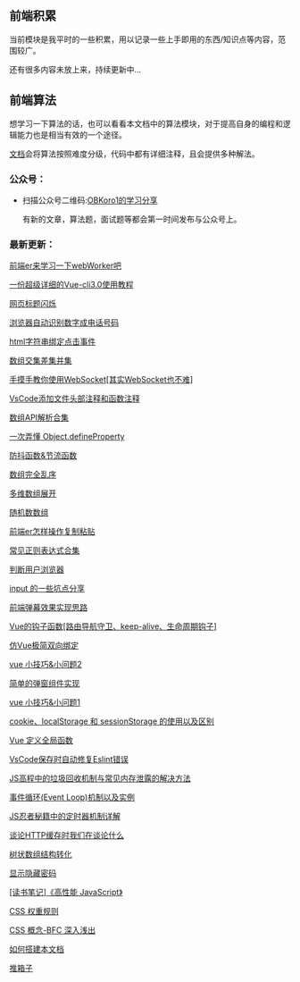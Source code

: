 
## 前端积累

当前模块是我平时的一些积累，用以记录一些上手即用的东西/知识点等内容，范围较广。

还有很多内容未放上来，持续更新中...

## 前端算法

想学习一下算法的话，也可以看看本文档中的算法模块，对于提高自身的编程和逻辑能力也是相当有效的一个途径。

[文档](/algorithm/)会将算法按照难度分级，代码中都有详细注释，且会提供多种解法。

### 公众号：

* 扫描公众号二维码:[OBKoro1的学习分享](https://user-gold-cdn.xitu.io/2018/5/1/1631b6f52f7e7015?w=344&h=344&f=jpeg&s=8317)

    有新的文章，算法题，面试题等都会第一时间发布与公众号上。

### 最新更新：

[前端er来学习一下webWorker吧](http://obkoro1.com/web_accumulate/accumulate/JS/webWorker%E4%B8%8A%E6%89%8B.html)

[一份超级详细的Vue-cli3.0使用教程](http://obkoro1.com/web_accumulate/accumulate/tool/%E4%B8%80%E4%BB%BD%E8%B6%85%E7%BA%A7%E8%AF%A6%E7%BB%86%E7%9A%84Vue-cli3.0%E4%BD%BF%E7%94%A8%E6%95%99%E7%A8%8B.html)

[网页标题闪烁](http://obkoro1.com/web_accumulate/accumulate/effect/%E7%BD%91%E9%A1%B5%E6%A0%87%E9%A2%98%E9%97%AA%E7%83%81.html)

[浏览器自动识别数字成电话号码](http://obkoro1.com/web_accumulate/accumulate/tool/%E6%B5%8F%E8%A7%88%E5%99%A8%E8%87%AA%E5%8A%A8%E8%AF%86%E5%88%AB%E6%95%B0%E5%AD%97%E6%88%90%E7%94%B5%E8%AF%9D%E5%8F%B7%E7%A0%81.html)

[html字符串绑定点击事件](http://obkoro1.com/web_accumulate/accumulate/JS/%E5%AD%97%E7%AC%A6%E4%B8%B2%E7%BB%91%E5%AE%9A%E7%82%B9%E5%87%BB%E4%BA%8B%E4%BB%B6.html)

[数组交集差集并集](http://obkoro1.com/web_accumulate/accumulate/JS/%E6%95%B0%E7%BB%84%E4%BA%A4%E9%9B%86%E5%B7%AE%E9%9B%86.html)

[手摸手教你使用WebSocket[其实WebSocket也不难]](http://obkoro1.com/web_accumulate/accumulate/JS/%E6%89%8B%E6%91%B8%E6%89%8B%E6%95%99%E4%BD%A0%E4%BD%BF%E7%94%A8WebSocket.html#%E6%89%8B%E6%91%B8%E6%89%8B%E6%95%99%E4%BD%A0%E4%BD%BF%E7%94%A8websocket-%E5%85%B6%E5%AE%9Ewebsocket%E4%B9%9F%E4%B8%8D%E9%9A%BE)

[VsCode添加文件头部注释和函数注释](http://obkoro1.com/web_accumulate/accumulate/tool/koroFileHeader.html)

[数组API解析合集](http://obkoro1.com/web_accumulate/accumulate/JS/%E6%95%B0%E7%BB%84API%E8%A7%A3%E6%9E%90%E5%90%88%E9%9B%86.html)

[一次弄懂 Object.defineProperty](http://obkoro1.com/web_accumulate/accumulate/JS/Object.defineProperty.html)

[防抖函数&节流函数](http://obkoro1.com/web_accumulate/accumulate/JS/%E5%87%BD%E6%95%B0%E9%98%B2%E6%8A%96%E5%92%8C%E5%87%BD%E6%95%B0%E8%8A%82%E6%B5%81.html)

[数组完全乱序](http://obkoro1.com/web_accumulate/accumulate/JS/%E6%95%B0%E7%BB%84%E5%AE%8C%E5%85%A8%E4%B9%B1%E5%BA%8F.html)

[多维数组展开](http://obkoro1.com/web_accumulate/accumulate/JS/%E5%A4%9A%E7%BB%B4%E6%95%B0%E7%BB%84%E5%B1%95%E5%BC%80.html)

[随机数数组](http://obkoro1.com/web_accumulate/accumulate/JS/%E9%9A%8F%E6%9C%BA%E6%95%B0%E7%BB%84%E6%88%90%E7%9A%84%E6%95%B0%E7%BB%84.html)

[前端er怎样操作复制粘贴](http://obkoro1.com/web_accumulate/accumulate/effect/%E5%A4%8D%E5%88%B6%E7%B2%98%E8%B4%B4%E7%B3%BB%E5%88%97.html)

[常见正则表达式合集](http://obkoro1.com/web_accumulate/accumulate/effect/%E6%AD%A3%E5%88%99%E8%A1%A8%E8%BE%BE%E5%BC%8F%E6%94%B6%E9%9B%86.html)

[判断用户浏览器](http://obkoro1.com/web_accumulate/accumulate/effect/%E5%88%A4%E6%96%AD%E7%94%A8%E6%88%B7%E6%B5%8F%E8%A7%88%E5%99%A8.html)

[input 的一些坑点分享](http://obkoro1.com/web_accumulate/accumulate/effect/input%E7%9A%84%E4%B8%80%E4%BA%9B%E5%9D%91%E7%82%B9%E5%88%86%E4%BA%AB.html)

[前端弹幕效果实现思路](http://obkoro1.com/web_accumulate/accumulate/effect/%E5%89%8D%E7%AB%AF%E5%BC%B9%E5%B9%95%E6%95%88%E6%9E%9C%E5%AE%9E%E7%8E%B0%E6%80%9D%E8%B7%AF.html)

[Vue的钩子函数[路由导航守卫、keep-alive、生命周期钩子]](http://obkoro1.com/web_accumulate/accumulate/Vue/vue%E9%92%A9%E5%AD%90%E5%87%BD%E6%95%B0.html)

[仿Vue极简双向绑定](http://obkoro1.com/web_accumulate/accumulate/Vue/%E6%9E%81%E7%AE%80%E5%8F%8C%E5%90%91%E7%BB%91%E5%AE%9A.html)

[vue 小技巧&小问题2](http://obkoro1.com/web_accumulate/accumulate/Vue/%E4%BD%A0%E6%88%96%E8%AE%B8%E4%B8%8D%E7%9F%A5%E9%81%93Vue%E7%9A%84%E8%BF%99%E4%BA%9B%E5%B0%8F%E6%8A%80%E5%B7%A7.html)

[简单的弹窗组件实现](http://obkoro1.com/web_accumulate/accumulate/Vue/%E5%BC%B9%E7%AA%97.html#%E7%AE%80%E5%8D%95%E7%9A%84%E5%BC%B9%E7%AA%97%E7%BB%84%E4%BB%B6%E5%AE%9E%E7%8E%B0)

[vue 小技巧&小问题1](http://obkoro1.com/web_accumulate/accumulate/Vue/vue%E5%B0%8F%E6%8A%80%E5%B7%A7.html)

[cookie、localStorage 和 sessionStorage 的使用以及区别](http://obkoro1.com/web_accumulate/accumulate/JS/cookie%E5%92%8Cstorage%E7%9A%84%E4%BD%BF%E7%94%A8%E4%BB%A5%E5%8F%8A%E5%8C%BA%E5%88%AB.html)

[Vue 定义全局函数](http://obkoro1.com/web_accumulate/accumulate/Vue/vue%E5%AE%9A%E4%B9%89%E5%85%A8%E5%B1%80%E5%87%BD%E6%95%B0.html)

[VsCode保存时自动修复Eslint错误](http://obkoro1.com/web_accumulate/accumulate/tool/Eslint%E8%87%AA%E5%8A%A8%E4%BF%AE%E5%A4%8D%E6%A0%BC%E5%BC%8F%E9%94%99%E8%AF%AF.html)

[JS高程中的垃圾回收机制与常见内存泄露的解决方法](http://obkoro1.com/web_accumulate/accumulate/tool/js%E5%9E%83%E5%9C%BE%E5%9B%9E%E6%94%B6%E6%9C%BA%E5%88%B6.html)

[事件循环(Event Loop)机制以及实例](http://obkoro1.com/web_accumulate/accumulate/tool/js%E4%BA%8B%E4%BB%B6%E5%BE%AA%E7%8E%AF%E6%9C%BA%E5%88%B6.html#%E4%BA%8B%E4%BB%B6%E5%BE%AA%E7%8E%AF-event-loop-%E6%9C%BA%E5%88%B6%E4%BB%A5%E5%8F%8A%E5%AE%9E%E4%BE%8B)

[JS忍者秘籍中的定时器机制详解](http://obkoro1.com/web_accumulate/accumulate/tool/%E5%BF%8D%E8%80%85%E7%A7%98%E7%B1%8D%E5%AE%9A%E6%97%B6%E5%99%A8%E6%9C%BA%E5%88%B6.html)

[谈论HTTP缓存时我们在谈论什么](http://obkoro1.com/web_accumulate/accumulate/tool/http%E7%BC%93%E5%AD%98.html)

[树状数组结构转化](http://obkoro1.com/web_accumulate/accumulate/interviewQuestion/%E6%A0%91%E7%8A%B6%E6%95%B0%E7%BB%84%E7%BB%93%E6%9E%84%E8%BD%AC%E5%8C%96.html)

[显示隐藏密码](http://obkoro1.com/web_accumulate/accumulate/effect/%E6%98%BE%E7%A4%BA%E9%9A%90%E8%97%8F%E5%AF%86%E7%A0%81.html#%E6%98%BE%E7%A4%BA%E9%9A%90%E8%97%8F%E5%AF%86%E7%A0%81)

[[读书笔记]《高性能 JavaScript》](http://obkoro1.com/web_accumulate/accumulate/amateur/%E9%AB%98%E6%80%A7%E8%83%BDjs.html)

[CSS 权重规则](http://obkoro1.com/web_accumulate/accumulate/CSS/CSS%E6%9D%83%E9%87%8D%E8%A7%84%E5%88%99.html)

[CSS 概念-BFC 深入浅出](http://obkoro1.com/web_accumulate/accumulate/CSS/CSS%E6%A6%82%E5%BF%B5-BFC%E6%B7%B1%E5%85%A5%E6%B5%85%E5%87%BA.html)

[如何搭建本文档](http://obkoro1.com/web_accumulate/accumulate/amateur/VuePress%E6%96%87%E6%A1%A3.html)

[推箱子](http://obkoro1.com/web_accumulate/accumulate/amateur/%E6%8E%A8%E7%AE%B1%E5%AD%90.html)